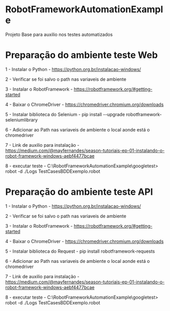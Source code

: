 # RobotFrameworkAutomationExample
Projeto Base para auxilio nos testes automatizados


# Preparação do ambiente teste Web
1 - Instalar o Python - https://python.org.br/instalacao-windows/

2 - Verificar se foi salvo o path nas variaveis de ambiente 

3 - Instalar o RobotFramework - https://robotframework.org/#getting-started

4 - Baixar o ChromeDriver - https://chromedriver.chromium.org/downloads

5 - Instalar biblioteca do Selenium - pip install --upgrade robotframework-seleniumlibrary

6 - Adicionar ao Path nas variaveis de ambiente o local aonde está o chromedriver

7 - Link de auxilio para instalação - https://medium.com/@mayfernandes/season-tutoriais-ep-01-instalando-o-robot-framework-windows-aebf4477bcae

8 - executar teste - C:\RobotFrameworkAutomationExample\googletest> robot -d ./Logs TestCasesBDDExemplo.robot

# Preparação do ambiente teste API
1 - Instalar o Python - https://python.org.br/instalacao-windows/ 

2 - Verificar se foi salvo o path nas variaveis de ambiente 

3 - Instalar o RobotFramework - https://robotframework.org/#getting-started

4 - Baixar o ChromeDriver - https://chromedriver.chromium.org/downloads

5 - Instalar biblioteca do Request - pip install robotframework-requests

6 - Adicionar ao Path nas variaveis de ambiente o local aonde está o chromedriver

7 - Link de auxilio para instalação - https://medium.com/@mayfernandes/season-tutoriais-ep-01-instalando-o-robot-framework-windows-aebf4477bcae

8 - executar teste - C:\RobotFrameworkAutomationExample\googletest> robot -d ./Logs TestCasesBDDExemplo.robot
